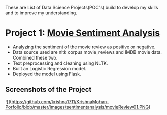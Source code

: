 These are List of Data Science Projects(POC's) build to develop my skills and to improve my understanding.

# Project 1: [Movie Sentiment Analysis](https://github.com/krishna1711/ML_Projects/tree/master/MoviesSentimentAnalysis)
* Analyzing the sentiment of the movie review as positive or negative.
* Data source used are nltk corpus movie_reviews and IMDB movie data. Combined these two.
* Text preprocessing and cleaning using NLTK.
* Built an Logistic Regression model.
* Deployed the model using Flask.
## Screenshots of the Project
![][](https://github.com/krishna1711/KrishnaMohan-Porfolio/blob/master/images/sentimentanalysis/movieReview01.PNG)(https://github.com/krishna1711/KrishnaMohan-Porfolio/blob/master/images/sentimentanalysis/movieReview01.PNG)
